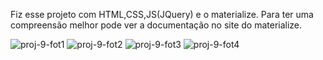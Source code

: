 Fiz esse projeto com HTML,CSS,JS(JQuery) e o materialize.
Para ter uma compreensão melhor pode ver a documentação no site do materialize.


![proj-9-fot1](https://github.com/JoaoPedro006/Stores-Clock/assets/145372868/8b85641c-e570-4bed-a22a-672c48c79216)
![proj-9-fot2](https://github.com/JoaoPedro006/Stores-Clock/assets/145372868/1703a314-319c-4006-8ac0-c77b6bcae615)
![proj-9-fot3](https://github.com/JoaoPedro006/Stores-Clock/assets/145372868/ad0828b0-d835-4407-9d01-8aebfe8b7d62)
![proj-9-fot4](https://github.com/JoaoPedro006/Stores-Clock/assets/145372868/0dc0eee5-9319-476a-8130-29669a9ce799)
